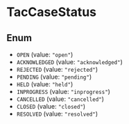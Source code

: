 # TacCaseStatus

## Enum

* `OPEN` (value: `"open"`)
* `ACKNOWLEDGED` (value: `"acknowledged"`)
* `REJECTED` (value: `"rejected"`)
* `PENDING` (value: `"pending"`)
* `HELD` (value: `"held"`)
* `INPROGRESS` (value: `"inprogress"`)
* `CANCELLED` (value: `"cancelled"`)
* `CLOSED` (value: `"closed"`)
* `RESOLVED` (value: `"resolved"`)
